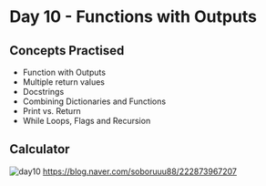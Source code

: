 # Day 10 - Functions with Outputs
## Concepts Practised
- Function with Outputs
- Multiple return values
- Docstrings
- Combining Dictionaries and Functions
- Print vs. Return
- While Loops, Flags and Recursion
## Calculator
![day10](https://user-images.githubusercontent.com/98851253/154529776-2a53b345-94bd-4a93-b1d5-a80830531055.gif)
https://blog.naver.com/soboruuu88/222873967207
